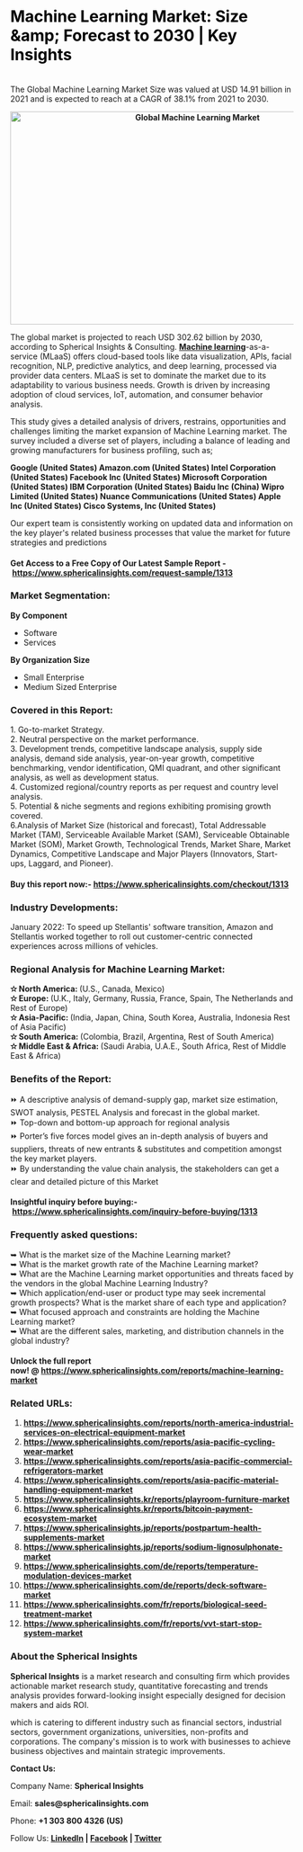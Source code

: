 <h1><span style="color: #000000;">Machine Learning Market: Size &amp;amp; Forecast to 2030 | Key Insights</span></h1>
<div>&nbsp;</div>
<div class="content-body__description">The Global Machine Learning Market Size was valued at USD 14.91 billion in 2021 and is expected to reach at a CAGR of 38.1% from 2021 to 2030.</div>
<div class="content-body__detail">
<section id="section_0" class="entry fr-view">
<p style="text-align: center;"><strong><img src="https://www.sphericalinsights.com/images/rd/machine-learning-market.png" alt="Global Machine Learning Market" width="650" height="379" /></strong></p>
<p>The global market is projected to reach USD 302.62 billion by 2030, according to Spherical Insights &amp; Consulting.&nbsp;<a href="https://www.sphericalinsights.com/reports/machine-learning-market" target="_blank" rel="noopener"><strong>Machine learning</strong></a>-as-a-service (MLaaS) offers cloud-based tools like data visualization, APIs, facial recognition, NLP, predictive analytics, and deep learning, processed via provider data centers. MLaaS is set to dominate the market due to its adaptability to various business needs. Growth is driven by increasing adoption of cloud services, IoT, automation, and consumer behavior analysis.</p>
<p>This study gives a detailed analysis of drivers, restrains, opportunities and challenges limiting the market expansion of Machine Learning market. The survey included a diverse set of players, including a balance of leading and growing manufacturers for business profiling, such as;</p>
<p><strong>Google (United States) Amazon.com (United States) Intel Corporation (United States) Facebook Inc (United States) Microsoft Corporation (United States) IBM Corporation (United States) Baidu Inc (China) Wipro Limited (United States) Nuance Communications (United States) Apple Inc (United States) Cisco Systems, Inc (United States)</strong></p>
<p>Our expert team is consistently working on updated data and information on the key player's related business processes that value the market for future strategies and predictions</p>
<h4><strong>Get Access to a Free Copy of Our Latest Sample Report -&nbsp;<a href="https://www.sphericalinsights.com/request-sample/1313" target="_blank" rel="noopener">https://www.sphericalinsights.com/request-sample/1313</a></strong></h4>
<h3><strong>Market Segmentation:</strong></h3>
<p><strong>By Component</strong></p>
<ul>
<li>Software</li>
<li>Services</li>
</ul>
<p><strong>By Organization Size</strong></p>
<ul>
<li>Small Enterprise</li>
<li>Medium Sized Enterprise</li>
</ul>
<h3>Covered in this Report:</h3>
<p>1. Go-to-market Strategy.<br />2. Neutral perspective on the market performance.<br />3. Development trends, competitive landscape analysis, supply side analysis, demand side analysis, year-on-year growth, competitive benchmarking, vendor identification, QMI quadrant, and other significant analysis, as well as development status.<br />4. Customized regional/country reports as per request and country level analysis.<br />5. Potential &amp; niche segments and regions exhibiting promising growth covered.<br />6.Analysis of Market Size (historical and forecast), Total Addressable Market (TAM), Serviceable Available Market (SAM), Serviceable Obtainable Market (SOM), Market Growth, Technological Trends, Market Share, Market Dynamics, Competitive Landscape and Major Players (Innovators, Start-ups, Laggard, and Pioneer).</p>
<h4>Buy this report now:-&nbsp;<a href="https://www.sphericalinsights.com/checkout/1313" target="_blank" rel="noopener">https://www.sphericalinsights.com/checkout/1313</a></h4>
<h3>Industry Developments:</h3>
<p>January 2022: To speed up Stellantis' software transition, Amazon and Stellantis worked together to roll out customer-centric connected experiences across millions of vehicles.</p>
<h3><strong>Regional Analysis for Machine Learning Market:</strong></h3>
<p><strong>✫ North America:&nbsp;</strong>(U.S., Canada, Mexico)<br /><strong>✫ Europe:&nbsp;</strong>(U.K., Italy, Germany, Russia, France, Spain, The Netherlands and Rest of Europe)<br /><strong>✫ Asia-Pacific:&nbsp;</strong>(India, Japan, China, South Korea, Australia, Indonesia Rest of Asia Pacific)<br /><strong>✫ South America:&nbsp;</strong>(Colombia, Brazil, Argentina, Rest of South America)<br /><strong>✫ Middle East &amp; Africa:&nbsp;</strong>(Saudi Arabia, U.A.E., South Africa, Rest of Middle East &amp; Africa)</p>
<h3>Benefits of the Report:</h3>
<p>⏩ A descriptive analysis of demand-supply gap, market size estimation, SWOT analysis, PESTEL Analysis and forecast in the global market.<br />⏩ Top-down and bottom-up approach for regional analysis<br />⏩ Porter&rsquo;s five forces model gives an in-depth analysis of buyers and suppliers, threats of new entrants &amp; substitutes and competition amongst the key market players.<br />⏩ By understanding the value chain analysis, the stakeholders can get a clear and detailed picture of this Market</p>
<h4>Insightful inquiry before buying:-&nbsp;<a href="https://www.sphericalinsights.com/inquiry-before-buying/1313" target="_blank" rel="noopener">https://www.sphericalinsights.com/inquiry-before-buying/1313</a></h4>
<h3>Frequently asked questions:</h3>
<p>➥ What is the market size of the Machine Learning market?<br />➥ What is the market growth rate of the Machine Learning market?<br />➥ What are the Machine Learning market opportunities and threats faced by the vendors in the global Machine Learning Industry?<br />➥ Which application/end-user or product type may seek incremental growth prospects? What is the market share of each type and application?<br />➥ What focused approach and constraints are holding the Machine Learning market?<br />➥ What are the different sales, marketing, and distribution channels in the global industry?</p>
<h4>Unlock the full report now!&nbsp;@&nbsp;<a href="https://www.sphericalinsights.com/reports/machine-learning-market" target="_blank" rel="noopener">https://www.sphericalinsights.com/reports/machine-learning-market</a></h4>
<h3><strong>Related URLs:</strong></h3>
<ol>
<li><strong><a href="https://www.sphericalinsights.com/reports/north-america-industrial-services-on-electrical-equipment-market">https://www.sphericalinsights.com/reports/north-america-industrial-services-on-electrical-equipment-market</a></strong></li>
<li><strong><a href="https://www.sphericalinsights.com/reports/asia-pacific-cycling-wear-market">https://www.sphericalinsights.com/reports/asia-pacific-cycling-wear-market</a></strong></li>
<li><strong><a href="https://www.sphericalinsights.com/reports/asia-pacific-commercial-refrigerators-market">https://www.sphericalinsights.com/reports/asia-pacific-commercial-refrigerators-market</a></strong></li>
<li><strong><a href="https://www.sphericalinsights.com/reports/asia-pacific-material-handling-equipment-market">https://www.sphericalinsights.com/reports/asia-pacific-material-handling-equipment-market</a></strong></li>
<li><strong><a href="https://www.sphericalinsights.kr/reports/playroom-furniture-market">https://www.sphericalinsights.kr/reports/playroom-furniture-market</a></strong></li>
<li><strong><a href="https://www.sphericalinsights.kr/reports/bitcoin-payment-ecosystem-market">https://www.sphericalinsights.kr/reports/bitcoin-payment-ecosystem-market</a></strong></li>
<li><strong><a href="https://www.sphericalinsights.jp/reports/postpartum-health-supplements-market">https://www.sphericalinsights.jp/reports/postpartum-health-supplements-market</a></strong></li>
<li><strong><a href="https://www.sphericalinsights.jp/reports/sodium-lignosulphonate-market">https://www.sphericalinsights.jp/reports/sodium-lignosulphonate-market</a></strong></li>
<li><strong><a href="https://www.sphericalinsights.com/de/reports/temperature-modulation-devices-market">https://www.sphericalinsights.com/de/reports/temperature-modulation-devices-market</a></strong></li>
<li><strong><a href="https://www.sphericalinsights.com/de/reports/deck-software-market">https://www.sphericalinsights.com/de/reports/deck-software-market</a></strong></li>
<li><strong><a href="https://www.sphericalinsights.com/fr/reports/biological-seed-treatment-market">https://www.sphericalinsights.com/fr/reports/biological-seed-treatment-market</a></strong></li>
<li><strong><a href="https://www.sphericalinsights.com/fr/reports/vvt-start-stop-system-market">https://www.sphericalinsights.com/fr/reports/vvt-start-stop-system-market</a>&nbsp;</strong></li>
</ol>
<h3><strong>About the Spherical Insights</strong></h3>
<p><strong>Spherical Insights</strong>&nbsp;is a market research and consulting firm which provides actionable market research study, quantitative forecasting and trends analysis provides forward-looking insight especially designed for decision makers and aids ROI.</p>
<p>which is catering to different industry such as financial sectors, industrial sectors, government organizations, universities, non-profits and corporations. The company's mission is to work with businesses to achieve business objectives and maintain strategic improvements.</p>
<p><strong>Contact Us:</strong></p>
<p>Company Name:&nbsp;<strong>Spherical Insights</strong></p>
<p>Email:&nbsp;<strong>sales@sphericalinsights.com</strong></p>
<p>Phone:&nbsp;<strong>+1 303 800 4326 (US)</strong></p>
<p>Follow Us:&nbsp;<strong><a href="https://www.linkedin.com/company/spherical-insight/"><u>LinkedIn</u></a>&nbsp;|&nbsp;<a href="https://www.facebook.com/sphericalinsights22"><u>Facebook</u></a>&nbsp;|&nbsp;<a href="https://twitter.com/SInsights_US"><u>Twitter</u></a></strong></p>
</section>
</div>
